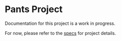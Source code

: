 # Pants Project
Documentation for this project is a work in progress.

For now, please refer to the [specs](specs.yaml) for project details.
